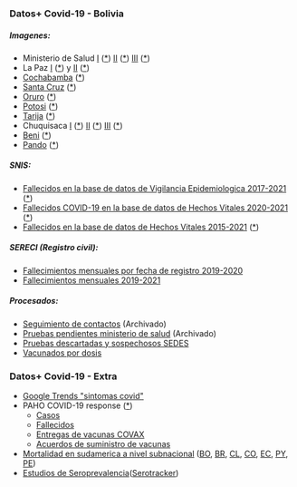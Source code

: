 ### Datos+ Covid-19 - Bolivia

##### Imagenes:
* Ministerio de Salud [I](https://github.com/pr0nstar/covid19-data/tree/master/raw/bolivia/sedes/twitter/images/minsaludbolivia) ([*](http://twitter.com/minsaludbolivia)) [II](https://github.com/pr0nstar/covid19-data/tree/master/raw/bolivia/sedes/twitter/images/SaludDeportesBo) ([*](https://twitter.com/SaludDeportesBo)) [III](https://www.facebook.com/SaludDeportesBo) ([*](https://github.com/pr0nstar/covid19-data/tree/master/raw/bolivia/sedes/facebook/images/SaludDeportesBo))
* La Paz [I](https://github.com/pr0nstar/covid19-data/tree/master/raw/bolivia/sedes/twitter/images/SEDES_La_Paz) ([*](http://twitter.com/SEDES_La_Paz)) y [II](https://github.com/pr0nstar/covid19-data/tree/master/raw/bolivia/sedes/facebook/images/Sedeslp) ([*](https://facebook.com/Sedeslp))
* [Cochabamba](https://github.com/pr0nstar/covid19-data/tree/master/raw/bolivia/sedes/web/cochabamba) ([*](http://www.sedescochabamba.gob.bo/))
* [Santa Cruz](https://github.com/pr0nstar/covid19-data/tree/master/raw/bolivia/sedes/twitter/images/GobSantaCruz) ([*](https://twitter.com/GobSantaCruz))
* [Oruro](https://github.com/pr0nstar/covid19-data/tree/master/raw/bolivia/sedes/facebook/images/SEDESOR) ([*](https://www.facebook.com/SEDESOR))
* [Potosi](https://github.com/pr0nstar/covid19-data/tree/master/raw/bolivia/sedes/twitter/images/Sheila%20Arispe%20(from:elpotosinet)%20-filter:replies) ([*](https://twitter.com/search?q=Sheila%20Arispe%20(from%3Aelpotosinet)%20-filter%3Areplies&src=typed_query&f=live))
* [Tarija](https://github.com/pr0nstar/covid19-data/tree/master/raw/bolivia/sedes/facebook/images/Tarija.SEDES) ([*](https://www.facebook.com/Tarija.SEDES/))
* Chuquisaca [I](https://github.com/pr0nstar/covid19-data/tree/master/raw/bolivia/sedes/twitter/images/GobernacionCh) ([*](https://twitter.com/GobernacionCh)) [II](https://github.com/pr0nstar/covid19-data/tree/master/raw/bolivia/sedes/facebook/images/SEDESChuquisaca2025) ([*](https://www.facebook.com/SEDESChuquisaca2025)) [III](https://github.com/pr0nstar/covid19-data/tree/master/raw/bolivia/sedes/facebook/images/SEDESCh) ([*](https://www.facebook.com/SEDESCh))
* [Beni](https://github.com/pr0nstar/covid19-data/tree/master/raw/bolivia/sedes/facebook/images/SEDES-BENI-2020-517750071766113) ([*](https://www.facebook.com/SEDES-BENI-2020-517750071766113))
* [Pando](https://github.com/pr0nstar/covid19-data/tree/master/raw/bolivia/sedes/facebook/images/SaludDePando) ([*](https://www.facebook.com/SaludDePando))

##### SNIS:
* [Fallecidos en la base de datos de Vigilancia Epidemiologica 2017-2021](https://github.com/pr0nstar/covid19-data/tree/master/raw/bolivia/snis/estadisticas.reportes_dinamicos/mortalidad) ([*](https://estadisticas.minsalud.gob.bo/Reportes_Dinamicos/Menu_rep_dinamicos.aspx))
* [Fallecidos COVID-19 en la base de datos de Hechos Vitales 2020-2021](https://github.com/pr0nstar/covid19-data/tree/master/raw/bolivia/snis/siahv/covid) ([*](http://reportes-siahv.minsalud.gob.bo/Reporte_Dinamico_Covid.aspx))
* [Fallecidos en la base de datos de Hechos Vitales 2015-2021](https://github.com/pr0nstar/covid19-data/tree/master/raw/bolivia/snis/siahv/defuncion.general) ([*](http://reportes-siahv.minsalud.gob.bo/Reporte_Dinamico_Covid.aspx))

##### SERECI (Registro civil):
* [Fallecimientos mensuales por fecha de registro 2019-2020](https://github.com/pr0nstar/covid19-data/tree/master/raw/bolivia/sereci/sereci.by.registration.date.csv)
* [Fallecimientos mensuales 2019-2021](https://github.com/pr0nstar/covid19-data/tree/master/raw/bolivia/sereci/sereci.by.death.date.csv)

##### Procesados:
* [Seguimiento de contactos](https://github.com/pr0nstar/covid19-data/blob/master/processed/bolivia/contact.tracing.csv) (Archivado)
* [Pruebas pendientes ministerio de salud](https://github.com/pr0nstar/covid19-data/blob/master/processed/bolivia/testing.pending.csv) (Archivado)
* [Pruebas descartadas y sospechosos SEDES](https://github.com/pr0nstar/covid19-data/blob/master/processed/bolivia/testing.csv)
* [Vacunados por dosis](https://github.com/pr0nstar/covid19-data/blob/master/processed/bolivia/vaccinations.csv)

### Datos+ Covid-19 - Extra

* [Google Trends "sintomas covid"](https://github.com/pr0nstar/covid19-data/blob/master/raw/google/trends)
* PAHO COVID-19 response ([*](https://paho-covid19-response-who.hub.arcgis.com/datasets/uvw-daily-reports-amro-adm1-output-new-view))
  * [Casos](https://github.com/pr0nstar/covid19-data/blob/master/raw/paho/confirmed.timeline.csv)
  * [Fallecidos](https://github.com/pr0nstar/covid19-data/blob/master/raw/paho/deaths.timeline.csv)
  * [Entregas de vacunas COVAX](https://github.com/pr0nstar/covid19-data/blob/master/raw/paho/vaccines.covax.delivery.csv)
  * [Acuerdos de suministro de vacunas](https://github.com/pr0nstar/covid19-data/blob/master/raw/paho/vaccines.supply.deals.csv)
* [Mortalidad en sudamerica a nivel subnacional](https://github.com/pr0nstar/covid19-data/blob/master/raw/mortality/south.america.subnational.mortality.csv) ([BO](https://twitter.com/atila07619), [BR](https://github.com/capyvara/brazil-civil-registry-data), [CL](https://github.com/MinCiencia/Datos-COVID19/), [CO](https://www.dane.gov.co/index.php/estadisticas-por-tema/demografia-y-poblacion/informe-de-seguimiento-defunciones-por-covid-19), [EC](https://github.com/andrab/ecuacovid/), [PY](http://ssiev.mspbs.gov.py/20170426/defuncion_reportes/multireporte_defuncion.php), [PE](https://cloud.minsa.gob.pe/s/nqF2irNbFomCLaa/download))
* [Estudios de Seroprevalencia](https://github.com/pr0nstar/covid19-data/blob/master/raw/serotracker.csv)([Serotracker](https://serotracker.com/))
